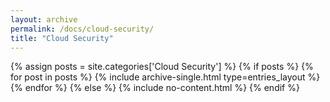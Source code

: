 ```yaml
---
layout: archive
permalink: /docs/cloud-security/
title: "Cloud Security"
---
```


{% assign posts = site.categories['Cloud Security'] %}
{% if posts %}
  {% for post in posts %}
    {% include archive-single.html type=entries_layout %}
  {% endfor %}
{% else %}
  {% include no-content.html %}
{% endif %}
